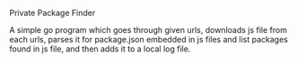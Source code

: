 Private Package Finder

A simple go program which goes through given urls, downloads js file from each urls,
parses it for package.json embedded in js files and list packages found in js file,
and then adds it to a local log file.
